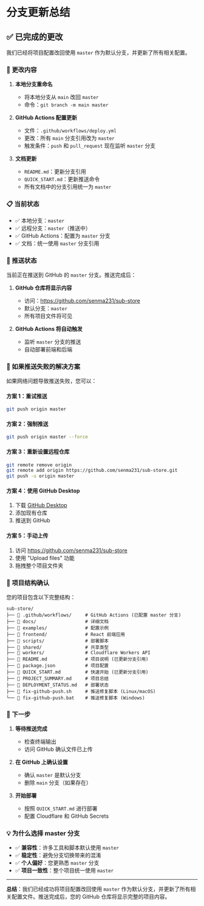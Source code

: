 # 分支更新总结

## ✅ 已完成的更改

我们已经将项目配置改回使用 `master` 作为默认分支，并更新了所有相关配置。

### 🔄 更改内容

1. **本地分支重命名**
   - 将本地分支从 `main` 改回 `master`
   - 命令：`git branch -m main master`

2. **GitHub Actions 配置更新**
   - 文件：`.github/workflows/deploy.yml`
   - 更改：所有 `main` 分支引用改为 `master`
   - 触发条件：`push` 和 `pull_request` 现在监听 `master` 分支

3. **文档更新**
   - `README.md`：更新分支引用
   - `QUICK_START.md`：更新推送命令
   - 所有文档中的分支引用统一为 `master`

### 📋 当前状态

- ✅ 本地分支：`master`
- ✅ 远程分支：`master`（推送中）
- ✅ GitHub Actions：配置为 `master` 分支
- ✅ 文档：统一使用 `master` 分支引用

### 🚀 推送状态

当前正在推送到 GitHub 的 `master` 分支。推送完成后：

1. **GitHub 仓库将显示内容**
   - 访问：https://github.com/senma231/sub-store
   - 默认分支：`master`
   - 所有项目文件将可见

2. **GitHub Actions 将自动触发**
   - 监听 `master` 分支的推送
   - 自动部署前端和后端

### 🔧 如果推送失败的解决方案

如果网络问题导致推送失败，您可以：

#### 方案 1：重试推送
```bash
git push origin master
```

#### 方案 2：强制推送
```bash
git push origin master --force
```

#### 方案 3：重新设置远程仓库
```bash
git remote remove origin
git remote add origin https://github.com/senma231/sub-store.git
git push -u origin master
```

#### 方案 4：使用 GitHub Desktop
1. 下载 [GitHub Desktop](https://desktop.github.com/)
2. 添加现有仓库
3. 推送到 GitHub

#### 方案 5：手动上传
1. 访问 https://github.com/senma231/sub-store
2. 使用 "Upload files" 功能
3. 拖拽整个项目文件夹

### 📁 项目结构确认

您的项目包含以下完整结构：

```
sub-store/
├── 📁 .github/workflows/     # GitHub Actions (已配置 master 分支)
├── 📁 docs/                  # 详细文档
├── 📁 examples/              # 配置示例
├── 📁 frontend/              # React 前端应用
├── 📁 scripts/               # 部署脚本
├── 📁 shared/                # 共享类型
├── 📁 workers/               # Cloudflare Workers API
├── 📄 README.md              # 项目说明 (已更新分支引用)
├── 📄 package.json           # 项目配置
├── 📄 QUICK_START.md         # 快速开始 (已更新分支引用)
├── 📄 PROJECT_SUMMARY.md     # 项目总结
├── 📄 DEPLOYMENT_STATUS.md   # 部署状态
├── 📄 fix-github-push.sh     # 推送修复脚本 (Linux/macOS)
└── 📄 fix-github-push.bat    # 推送修复脚本 (Windows)
```

### 🎯 下一步

1. **等待推送完成**
   - 检查终端输出
   - 访问 GitHub 确认文件已上传

2. **在 GitHub 上确认设置**
   - 确认 `master` 是默认分支
   - 删除 `main` 分支（如果存在）

3. **开始部署**
   - 按照 `QUICK_START.md` 进行部署
   - 配置 Cloudflare 和 GitHub Secrets

### 💡 为什么选择 master 分支

- ✅ **兼容性**：许多工具和脚本默认使用 `master`
- ✅ **稳定性**：避免分支切换带来的混淆
- ✅ **个人偏好**：您更熟悉 `master` 分支
- ✅ **项目一致性**：整个项目统一使用 `master`

---

**总结**：我们已经成功将项目配置改回使用 `master` 作为默认分支，并更新了所有相关配置文件。推送完成后，您的 GitHub 仓库将显示完整的项目内容。
